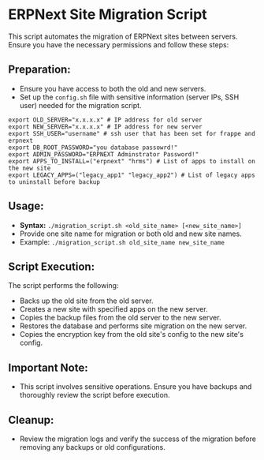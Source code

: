 # ERPNext Site Migration Script

This script automates the migration of ERPNext sites between servers. Ensure you have the necessary permissions and follow these steps:

## Preparation:
- Ensure you have access to both the old and new servers.
- Set up the `config.sh` file with sensitive information (server IPs, SSH user) needed for the migration script.

```
export OLD_SERVER="x.x.x.x" # IP address for old server
export NEW_SERVER="x.x.x.x" # IP address for new server
export SSH_USER="username" # ssh user that has been set for frappe and erpnext
export DB_ROOT_PASSWORD="you database passowrd!"
export ADMIN_PASSWORD="ERPNEXT Adminstrator Password!"
export APPS_TO_INSTALL=("erpnext" "hrms") # List of apps to install on the new site
export LEGACY_APPS=("legacy_app1" "legacy_app2") # List of legacy apps to uninstall before backup
```

## Usage:
- **Syntax:** `./migration_script.sh <old_site_name> [<new_site_name>]`
- Provide one site name for migration or both old and new site names.
- Example: `./migration_script.sh old_site_name new_site_name`

## Script Execution:
The script performs the following:
- Backs up the old site from the old server.
- Creates a new site with specified apps on the new server.
- Copies the backup files from the old server to the new server.
- Restores the database and performs site migration on the new server.
- Copies the encryption key from the old site's config to the new site's config.

## Important Note:
- This script involves sensitive operations. Ensure you have backups and thoroughly review the script before execution.

## Cleanup:
- Review the migration logs and verify the success of the migration before removing any backups or old configurations.
